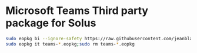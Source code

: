 # Microsoft Teams Third party package for Solus

```sh
sudo eopkg bi --ignore-safety https://raw.githubusercontent.com/jeanblanchard/solus-microsoft-teams/master/pspec.xml
sudo eopkg it teams-*.eopkg;sudo rm teams-*.eopkg
```
